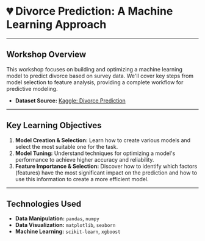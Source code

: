 # 💔 Divorce Prediction: A Machine Learning Approach

---

## **Workshop Overview**

This workshop focuses on building and optimizing a machine learning model to predict divorce based on survey data. We'll cover key steps from model selection to feature analysis, providing a complete workflow for predictive modeling.

* **Dataset Source:** [Kaggle: Divorce Prediction](https://www.kaggle.com/datasets/andrewmvd/divorce-prediction?select=divorce_data.csv)

---

## **Key Learning Objectives**

1.  **Model Creation & Selection:** Learn how to create various models and select the most suitable one for the task.
2.  **Model Tuning:** Understand techniques for optimizing a model's performance to achieve higher accuracy and reliability.
3.  **Feature Importance & Selection:** Discover how to identify which factors (features) have the most significant impact on the prediction and how to use this information to create a more efficient model.

---

## **Technologies Used**

* **Data Manipulation:** `pandas`, `numpy`
* **Data Visualization:** `matplotlib`, `seaborn`
* **Machine Learning:** `scikit-learn`, `xgboost`

